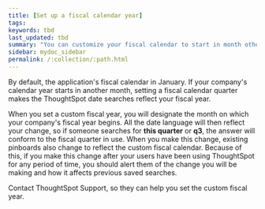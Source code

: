 ```yaml
---
title: [Set up a fiscal calendar year]
tags:
keywords: tbd
last_updated: tbd
summary: "You can customize your fiscal calendar to start in month other than January."
sidebar: mydoc_sidebar
permalink: /:collection/:path.html
---
```

By default, the application's fiscal calendar in January. If your company's calendar year starts in another month, setting a fiscal calendar quarter makes the ThoughtSpot date searches reflect your fiscal year.

When you set a custom fiscal year, you will designate the month on which your company's fiscal year begins. All the date language will then reflect your change, so if someone searches for **this quarter** or **q3**, the answer will conform to the fiscal quarter in use. When you make this change, existing pinboards also change to reflect the custom fiscal calendar. Because of this, if you make this change after your users have been using ThoughtSpot for any period of time, you should alert them of the change you will be making and how it affects previous saved searches.

Contact ThoughtSpot Support, so they can help you set the custom fiscal year.

